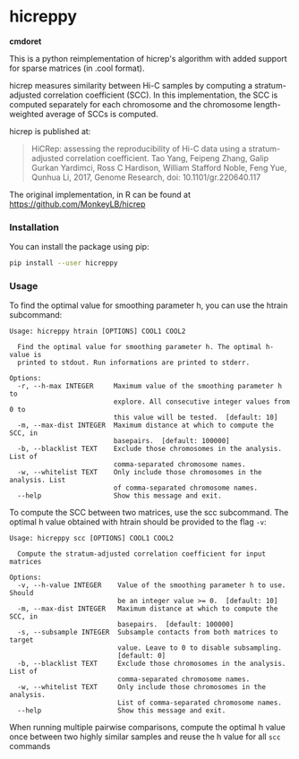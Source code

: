 # hicreppy
**cmdoret**

This is a python reimplementation of hicrep's algorithm with added support for sparse matrices (in .cool format). 

hicrep measures similarity between Hi-C samples by computing a stratum-adjusted correlation coefficient (SCC). In this implementation, the SCC is computed separately for each chromosome and the chromosome length-weighted average of SCCs is computed.

hicrep is published at:
> HiCRep: assessing the reproducibility of Hi-C data using a stratum-adjusted correlation coefficient. Tao Yang, Feipeng Zhang, Galip Gurkan Yardimci, Ross C Hardison, William Stafford Noble, Feng Yue, Qunhua Li, 2017, Genome Research, doi: 10.1101/gr.220640.117

The original implementation, in R can be found at https://github.com/MonkeyLB/hicrep

### Installation

You can install the package using pip:

```bash
pip install --user hicreppy
```

### Usage

To find the optimal value for smoothing parameter h, you can use the htrain subcommand:

```
Usage: hicreppy htrain [OPTIONS] COOL1 COOL2

  Find the optimal value for smoothing parameter h. The optimal h-value is
  printed to stdout. Run informations are printed to stderr.

Options:
  -r, --h-max INTEGER     Maximum value of the smoothing parameter h to
                          explore. All consecutive integer values from 0 to
                          this value will be tested.  [default: 10]
  -m, --max-dist INTEGER  Maximum distance at which to compute the SCC, in
                          basepairs.  [default: 100000]
  -b, --blacklist TEXT    Exclude those chromosomes in the analysis. List of
                          comma-separated chromosome names.
  -w, --whitelist TEXT    Only include those chromosomes in the analysis. List
                          of comma-separated chromosome names.
  --help                  Show this message and exit.

```

To compute the SCC between two matrices, use the scc subcommand. The optimal h value obtained with htrain should be provided to the flag `-v`:

```
Usage: hicreppy scc [OPTIONS] COOL1 COOL2

  Compute the stratum-adjusted correlation coefficient for input matrices

Options:
  -v, --h-value INTEGER    Value of the smoothing parameter h to use. Should
                           be an integer value >= 0.  [default: 10]
  -m, --max-dist INTEGER   Maximum distance at which to compute the SCC, in
                           basepairs.  [default: 100000]
  -s, --subsample INTEGER  Subsample contacts from both matrices to target
                           value. Leave to 0 to disable subsampling.
                           [default: 0]
  -b, --blacklist TEXT     Exclude those chromosomes in the analysis. List of
                           comma-separated chromosome names.
  -w, --whitelist TEXT     Only include those chromosomes in the analysis.
                           List of comma-separated chromosome names.
  --help                   Show this message and exit.
```

When running multiple pairwise comparisons, compute the optimal h value once between two highly similar samples and reuse the h value for all `scc` commands
